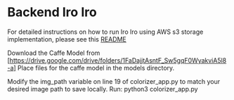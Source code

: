 # Backend Iro Iro

For detailed instructions on how to run Iro Iro using AWS s3 storage implementation,  please see this [README](https://github.com/rsw359/Iro-Iro/blob/staging/README.md)

Download the Caffe Model from [https://drive.google.com/drive/folders/1FaDajjtAsntF_Sw5gqF0WyakviA5l8-a] Place files for the caffe model in the models directory.

Modify the img_path variable on line 19 of colorizer_app.py to match your desired image path to save locally. Run: python3 colorizer_app.py
